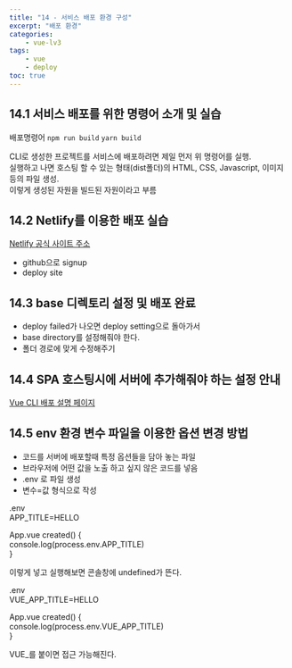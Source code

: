 ```yaml
--- 
title: "14 - 서비스 배포 환경 구성" 
excerpt: "배포 환경"
categories: 
    - vue-lv3
tags: 
    - vue
    - deploy
toc: true
--- 
```


## 14.1 서비스 배포를 위한 명령어 소개 및 실습

배포명령어 `npm run build`  `yarn build`

CLI로 생성한 프로젝트를 서비스에 배포하려면 제일 먼저 위 명령어를 실행.  
실행하고 나면 호스팅 할 수 있는 형태(dist폴더)의 HTML, CSS, Javascript, 이미지 등의 파일 생성.  
이렇게 생성된 자원을 빌드된 자원이라고 부름

## 14.2 Netlify를 이용한 배포 실습

[Netlify 공식 사이트 주소](https://www.netlify.com/)

- github으로 signup
- deploy site

## 14.3 base 디렉토리 설정 및 배포 완료

- deploy failed가 나오면 deploy setting으로 돌아가서
- base directory를 설정해줘야 한다.
- 폴더 경로에 맞게 수정해주기

## 14.4 SPA 호스팅시에 서버에 추가해줘야 하는 설정 안내

[Vue CLI 배포 설명 페이지](https://cli.vuejs.org/guide/deployment.html#netlify)

## 14.5 env 환경 변수 파일을 이용한 옵션 변경 방법

- 코드를 서버에 배포할때 특정 옵션들을 담아 놓는 파일
- 브라우저에 어떤 값을 노출 하고 싶지 않은 코드를 넣음
- .env 로 파일 생성
- 변수=값 형식으로 작성

.env  
APP_TITLE=HELLO

App.vue
created() {  
  console.log(process.env.APP_TITLE)  
}  

이렇게 넣고 실행해보면 콘솔창에 undefined가 뜬다.  

.env  
VUE_APP_TITLE=HELLO

App.vue
created() {  
  console.log(process.env.VUE_APP_TITLE)  
}  

VUE_를 붙이면 접근 가능해진다.
